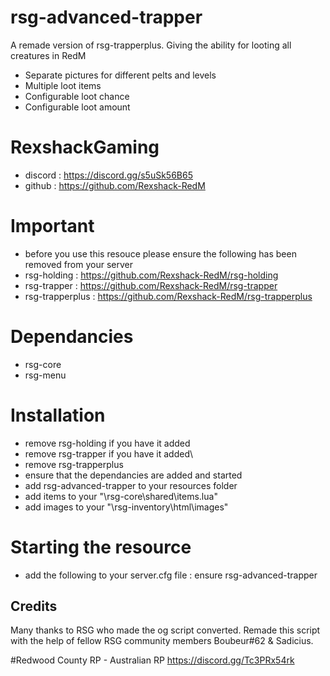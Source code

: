 # rsg-advanced-trapper
A remade version of rsg-trapperplus. Giving the ability for looting all creatures in RedM
- Separate pictures for different pelts and levels
- Multiple loot items
- Configurable loot chance
- Configurable loot amount

# RexshackGaming
- discord : https://discord.gg/s5uSk56B65
- github : https://github.com/Rexshack-RedM

# Important
- before you use this resouce please ensure the following has been removed from your server
- rsg-holding : https://github.com/Rexshack-RedM/rsg-holding
- rsg-trapper : https://github.com/Rexshack-RedM/rsg-trapper
- rsg-trapperplus : https://github.com/Rexshack-RedM/rsg-trapperplus

# Dependancies
- rsg-core
- rsg-menu

# Installation
- remove rsg-holding if you have it added
- remove rsg-trapper if you have it added\
- remove rsg-trapperplus
- ensure that the dependancies are added and started
- add rsg-advanced-trapper to your resources folder
- add items to your "\rsg-core\shared\items.lua"
- add images to your "\rsg-inventory\html\images"

# Starting the resource
- add the following to your server.cfg file : ensure rsg-advanced-trapper

## Credits
Many thanks to RSG who made the og script converted.
Remade this script with the help of fellow RSG community members Boubeur#62 & Sadicius.

#Redwood County RP - Australian RP
https://discord.gg/Tc3PRx54rk
